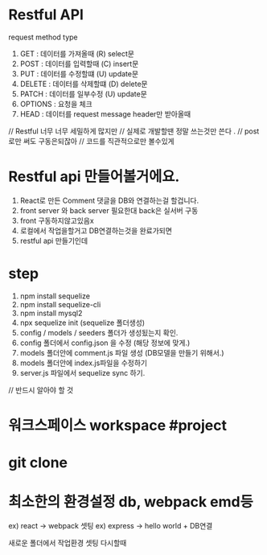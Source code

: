 # Restful API

request method type

1. GET : 데이터를 가져올때 (R) select문
2. POST : 데이터를 입력할때 (C) insert문
3. PUT : 데이터를 수정할떄 (U) update문
4. DELETE : 데이터를 삭제할떄 (D) delete문 
5. PATCH : 데이터를 일부수정 (U) update문 
6. OPTIONS : 요청을 체크
7. HEAD : 데이터를 request message header만 받아올때 

// Restful 너무 너무 세밀하게 많지만 
// 실제로 개발할땐 정말 쓰는것만 쓴다 .
// post 로만 써도 구동은되잖아
// 코드를 직관적으로만 볼수있게 

# Restful api 만들어볼거에요.

1. React로 만든 Comment 댓글을 DB와 연결하는걸 할겁니다.
2. front server 와 back server 필요한대 back은 실서버 구동
3. front 구동하지않고있음x 
4. 로컬에서 작업을할거고 DB연결하는것을 완료가되면 
5. restful api 만들기인데 

# step 
1. npm install sequelize
2. npm install sequelize-cli
3. npm install mysql2
4. npx sequelize init (sequelize 폴더생성)
5. config / models / seeders 폴더가 생성됬는지 확인.
6. config 폴더에서 config.json 을 수정 (해당 정보에 맞게.)
7. models 폴더안에 comment.js 파일 생성 (DB모델을 만들기 위해서.)
8. models 폴더안에 index.js파일을 수정하기
9. server.js 파일에서 sequelize sync 하기.

// 반드시 알아야 할 것
# 워크스페이스 workspace #project
# git clone 
# 최소한의 환경설정 db, webpack emd등
ex) react -> webpack 셋팅
ex) express -> hello world + DB연결

새로운 폴더에서 작업환경 셋팅 다시할때 

